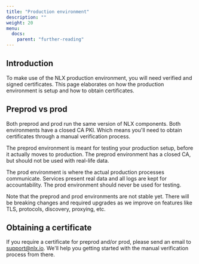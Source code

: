 ```yaml
---
title: "Production environment"
description: ""
weight: 20
menu:
  docs:
    parent: "further-reading"
---
```



## Introduction

To make use of the NLX production environment, you will need verified and signed certificates. This page elaborates on how the production environment is setup and how to obtain certificates.

## Preprod vs prod

Both preprod and prod run the same version of NLX components. Both environments have a closed CA PKI. Which means you'll need to obtain certificates through a manual verification process.

The preprod environment is meant for testing your production setup, before it actually moves to production. The preprod environment has a closed CA, but should not be used with real-life data.

The prod environment is where the actual production processes communicate. Services present real data and all logs are kept for accountability. The prod environment should never be used for testing.

Note that the preprod and prod environments are not stable yet. There will be breaking changes and required upgrades as we improve on features like TLS, protocols, discovery, proxying, etc.

## Obtaining a certificate

If you require a certificate for preprod and/or prod, please send an email to support@nlx.io. We'll help you getting started with the manual verification process from there.
